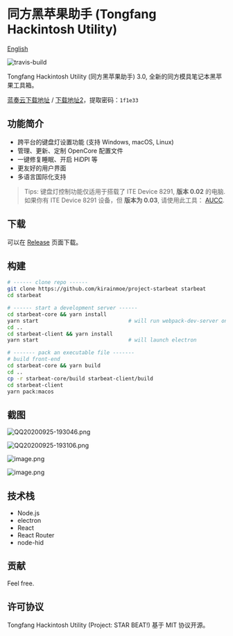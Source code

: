 # 同方黑苹果助手 (Tongfang Hackintosh Utility)

[English](README-en.md)

![travis-build](https://travis-ci.org/kirainmoe/tongfang-hackintosh-utility.svg?branch=master)

Tongfang Hackintosh Utility (同方黑苹果助手) 3.0, 全新的同方模具笔记本黑苹果工具箱。

[蓝奏云下载地址](https://www.lanzous.com/b0ephfc4d) / [下载地址2](https://wwa.lanzous.com/b0ephfc4d)，提取密码：`1f1e33`

## 功能简介

- 跨平台的键盘灯设置功能 (支持 Windows, macOS, Linux)
- 管理、更新、定制 OpenCore 配置文件
- 一键修复睡眠、开启 HiDPI 等
- 更友好的用户界面
- 多语言国际化支持

> Tips: 键盘灯控制功能仅适用于搭载了 ITE Device 8291, **版本 0.02** 的电脑. 如果你有 ITE Device 8291 设备，但 **版本为 0.03**, 请使用此工具： [AUCC](https://github.com/rodgomesc/avell-unofficial-control-center).

## 下载

可以在 [Release](https://github.com/kirainmoe/project-starbeat/releases) 页面下载。

## 构建

```bash
# ------ clone repo ------
git clone https://github.com/kirainmoe/project-starbeat starbeat
cd starbeat

# ------ start a development server ------
cd starbeat-core && yarn install
yarn start                             # will run webpack-dev-server on localhost:3000
cd ..
cd starbeat-client && yarn install
yarn start                             # will launch electron

# ------- pack an executable file -------
# build front-end
cd starbeat-core && yarn build
cd ..
cp -r starbeat-core/build starbeat-client/build
cd starbeat-client
yarn pack:macos
```

## 截图

![QQ20200925-193046.png](https://i.loli.net/2020/09/25/ZIgxnrmio1eFXkQ.png)

![QQ20200925-193106.png](https://i.loli.net/2020/09/25/GBfQRrV5tKJOvgN.png)

![image.png](https://i.loli.net/2020/09/25/PL6Rvch97grSbFp.png)

![image.png](https://i.loli.net/2020/09/25/TfymBSz8Qtpraj9.png)

## 技术栈

- Node.js
- electron
- React
- React Router
- node-hid

## 贡献

Feel free.

## 许可协议

Tongfang Hackintosh Utility (Project: STAR BEAT!) 基于 MIT 协议开源。
